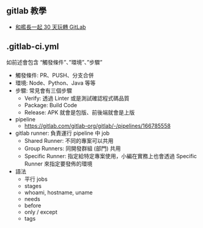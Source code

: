 ## gitlab 教學
- [和艦長一起 30 天玩轉 GitLab]


## .gitlab-ci.yml 
如前述會包含 “觸發條件”、”環境”、”步驟”
- 觸發條件: PR、PUSH、分支合併
- 環境: Node、Python、Java 等等
- 步驟: 常見會有三個步驟
  - Verify: 透過 Linter 或是測試確認程式碼品質
  - Package: Build Code
  - Release: APK 就會是包版、前後端就會是上版
- pipeline
  - https://gitlab.com/gitlab-org/gitlab/-/pipelines/166785558
- gitlab runner: 負責運行 pipeline 中 job
  - Shared Runner: 不同的專案可以共用
  - Group Runners: 同開發群組 (部門) 共用
  - Specific Runner: 指定給特定專案使用，小編在實務上也會透過 Specific Runner 來指定要發佈的環境
- 語法
  - 平行 jobs
  - stages
  - whoami, hostname, uname
  - needs
  - before
  - only / except
  - tags

[和艦長一起 30 天玩轉 GitLab]:https://gitlab-book.tw/
